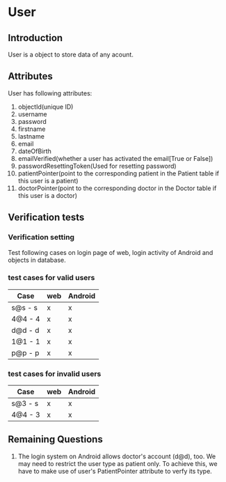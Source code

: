 # User

## Introduction
User is a object to store data of any acount.

## Attributes
User has following attributes:
1. objectId(unique ID)
2. username
3. password
4. firstname
5. lastname
6. email
7. dateOfBirth
8. emailVerified(whether a user has activated the email[True or False])
9. passwordResettingToken(Used for resetting password)
10. patientPointer(point to the corresponding patient in the Patient table if this user is a patient)
11. doctorPointer(point to the corresponding doctor in the Doctor table if this user is a doctor)

## Verification tests

### Verification setting
Test following cases on login page of web, login activity of Android and objects in database.

### test cases for valid users
| Case   | web | Android |
|--------|-----|---------|
|s@s - s |   x |    x    |
|4@4 - 4 |   x |    x    |
|d@d - d |   x |    x    |
|1@1 - 1 |   x |    x    |
|p@p - p |   x |    x    |

### test cases for invalid users

| Case   | web | Android |
|--------|-----|---------|
|s@3 - s |   x |    x    |
|4@4 - 3 |   x |    x    |


## Remaining Questions
1. The login system on Android allows doctor's account (d@d), too. We may need to restrict the user type as patient only. To achieve this, we have to make use of user's PatientPointer attribute to verfy its type.

